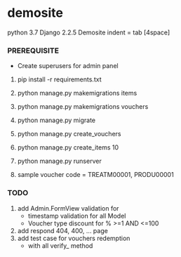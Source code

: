# demosite
python 3.7 Django 2.2.5 Demosite
indent = tab [4space]

### PREREQUISITE
* Create superusers for admin panel
1) pip install -r requirements.txt
2) python manage.py makemigrations items
3) python manage.py makemigrations vouchers
4) python manage.py migrate
5) python manage.py create_vouchers
6) python manage.py create_items 10
7) python manage.py runserver

8) sample voucher code = TREATM00001, PRODU00001

### TODO
1) add Admin.FormView validation for
   * timestamp validation for all Model
   * Voucher type discount for % >=1 AND <=100
2) add respond 404, 400, ... page
3) add test case for vouchers redemption
   * with all verify_ method

